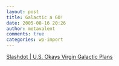 ```yaml
---
layout: post
title: Galactic a GO!
date: 2005-08-16 20:26
author: metavalent
comments: true
categories: wp-import
---
```

<a href="https://science.slashdot.org/article.pl?sid=05/08/16/1752201&amp;tid=160&amp;tid=103&amp;tid=187">Slashdot | U.S. Okays Virgin Galactic Plans</a>
